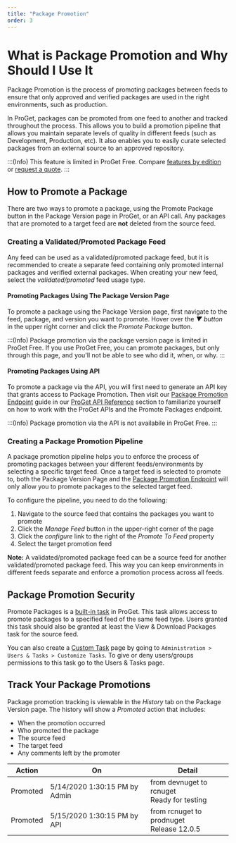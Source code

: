 ```yaml
---
title: "Package Promotion"
order: 3
---
```


<h1>What is Package Promotion and Why Should I Use It</h1>

Package Promotion is the process of promoting packages between feeds to ensure that only approved and verified packages are used in the right environments, such as production. 

In ProGet, packages can be promoted from one feed to another and tracked throughout the process. This allows you to build a promotion pipeline that allows you maintain separate levels of quality in different feeds (such as Development, Production, etc). It also enables you to easily curate selected packages from an external source to an approved repository.  

:::(Info) 
This feature is limited in ProGet Free. Compare [features by edition](/docs/proget/administration/license) or [request a quote](https://inedo.com/proget/pricing/request-quote).
:::


## How to Promote a Package 
There are two ways to promote a package, using the Promote Package button in the Package Version page in ProGet, or an API call. Any packages that are promoted to a target feed are __not__ deleted from the source feed.

### Creating a Validated/Promoted Package Feed 

Any feed can be used as a validated/promoted package feed, but it is recommended to create a separate feed containing only promoted internal packages and verified external packages. When creating your new feed, select the _validated/promoted_ feed usage type.

#### Promoting Packages Using The Package Version Page

To promote a package using the Package Version page, first navigate to the feed, package, and version you want to promote. Hover over the _▼ button_ in the upper right corner and click the _Promote Package_ button.

:::(Info) 
Package promotion via the package version page is limited in ProGet Free. If you use ProGet Free, you can promote packages, but only through this page, and you'll not be able to see who did it, when, or why.
:::


#### Promoting Packages Using API 

To promote a package via the API, you will first need to generate an API key that grants access to Package Promotion. Then visit our [Package Promotion Endpoint](/docs/proget/packages/package-promotion) guide in our [ProGet API Reference](/docs/proget/api) section to familiarize yourself on how to work with the ProGet APIs and the Promote Packages endpoint.

:::(Info)
Package promotion via the API is not availabile in ProGet Free.
:::


### Creating a Package Promotion Pipeline

A package promotion pipeline helps you to enforce the process of promoting packages between your different feeds/environments by selecting a specific target feed. Once a target feed is selected to promote to, both the Package Version Page and the [Package Promotion Endpoint](/docs/proget/packages/package-promotion) will only allow you to promote packages to the selected target feed.

To configure the pipeline, you need to do the following:
1. Navigate to the source feed that contains the packages you want to promote 
2. Click the _Manage Feed_ button in the upper-right corner of the page 
3. Click the _configure_ link to the right of the _Promote To Feed_ property 
4. Select the target promotion feed

**Note:** A validated/promoted package feed can be a source feed for another validated/promoted package feed. This way you can keep environments in different feeds separate and enforce a promotion  process across all feeds.

## Package Promotion Security 

Promote Packages is a [built-in task](/docs/proget/administration-security) in ProGet. This task allows access to promote packages to a specified feed of the same feed type. Users granted this task should also be granted at least the View & Download Packages task for the source feed. 

You can also create a [Custom Task](/docs/proget/administration-security/creating-tasks) page by going to `Administration > Users & Tasks > Customize Tasks`. To give or deny users/groups permissions to this task go to the Users & Tasks page.

## Track Your Package Promotions

Package promotion tracking is viewable in the _History_ tab on the Package Version page.  The history will show a _Promoted_ action that includes:
- When the promotion occurred
- Who promoted the package
- The source feed
- The target feed
- Any comments left by the promoter

|Action|On|Detail
|-----|-----|------
Promoted|5/14/2020 1:30:15 PM by Admin|from devnuget to rcnuget<br/>Ready for testing
Promoted|5/15/2020 1:30:15 PM by API|from rcnuget to prodnuget<br/>Release 12.0.5
